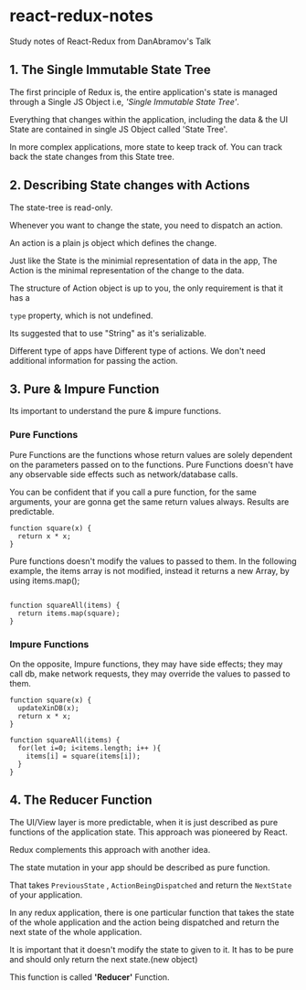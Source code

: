 # react-redux-notes
Study notes of React-Redux from DanAbramov's Talk

## 1. The Single Immutable State Tree

The first principle of Redux is, the entire application's state is managed through a Single JS Object i.e, *'Single Immutable State Tree'*.

Everything that changes within the application, including the data & the UI State are contained in single JS Object called 'State Tree'.

In more complex applications, more state to keep track of. You can track back the state changes from this State tree.


## 2. Describing State changes with Actions

The state-tree is read-only.

Whenever you want to change the state, you need to dispatch an action.

An action is a plain js object which defines the change.

Just like the State is the minimial representation of data in the app,
The Action is the minimal representation of the change to the data.

The structure of Action object is up to you, the only requirement is that it has a

`type` property, which is not undefined.

Its suggested that to use "String" as it's serializable.

Different type of apps have Different type of actions. We don't need additional information for passing the action.


## 3. Pure & Impure Function

Its important to understand the pure & impure functions.

### Pure Functions

Pure Functions are the functions whose return values are solely dependent on the parameters passed on to the functions. Pure Functions doesn't have any observable side effects such as network/database calls.

You can be confident that if you call a pure function, for the  same arguments, your are gonna get the same return values always. Results are predictable.


```
function square(x) {
  return x * x;
}

```
Pure functions doesn't modify the values to passed to them. In the following example, the items array is not modified, instead it returns a new Array, by using items.map();

```

function squareAll(items) {
  return items.map(square);
}
```

### Impure Functions

On the opposite,  Impure functions, they may have side effects;
they may call db, make network requests, they may override the values to passed to them.

```
function square(x) {
  updateXinDB(x);
  return x * x;
}

function squareAll(items) {
  for(let i=0; i<items.length; i++ ){
    items[i] = square(items[i]);
  }
}
```


## 4. The Reducer Function

The UI/View layer is more predictable, when it is just described as pure functions of the application state. This approach was pioneered by React.

Redux complements this approach with another idea.

The state mutation in your app should be  described as pure function.

That takes `PreviousState` , `ActionBeingDispatched` and return the `NextState` of your application.


In any redux application, there is one particular function that takes the  state of the whole application and the action being dispatched and return the next state of the whole application.

It is important that it doesn't modify the state to given to it. It has to be pure and should only return the next state.(new object)

This function is called **'Reducer'** Function.
